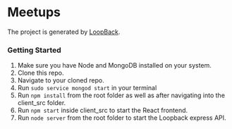 # Meetups

The project is generated by [LoopBack](http://loopback.io).
 ### Getting Started
 1. Make sure you have Node and MongoDB installed on your system.
 2. Clone this repo.
 3. Navigate to your cloned repo.
 4. Run `sudo service mongod start` in your terminal
 5. Run `npm install` from the root folder as well as after navigating into the client_src folder.
 6. Run `npm start` inside client_src to start the React frontend.
 6. Run `node server` from the root folder to start the Loopback express API. 
